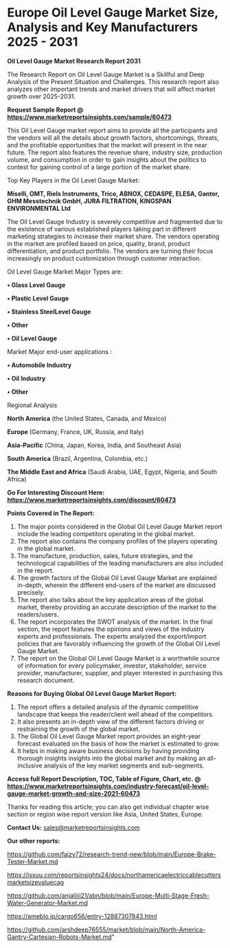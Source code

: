  # Europe Oil Level Gauge Market Size, Analysis and Key Manufacturers 2025 - 2031

<strong>Oil Level Gauge Market Research Report 2031</strong>

The Research Report on Oil Level Gauge Market is a Skillful and Deep Analysis of the Present Situation and Challenges. This research report also analyzes other important trends and market drivers that will affect market growth over 2025-2031.

<strong>Request Sample Report @ <a href=https://www.marketreportsinsights.com/sample/60473>https://www.marketreportsinsights.com/sample/60473</a></strong>

This Oil Level Gauge market report aims to provide all the participants and the vendors will all the details about growth factors, shortcomings, threats, and the profitable opportunities that the market will present in the near future. The report also features the revenue share, industry size, production volume, and consumption in order to gain insights about the politics to contest for gaining control of a large portion of the market share.

Top Key Players in the Oil Level Gauge Market:

<strong>Miselli, OMT, Riels Instruments, Trico, ABNOX, CEDASPE, ELESA, Ganter, GHM Messtechnik GmbH, JURA FILTRATION, KINGSPAN ENVIRONMENTAL Ltd</strong>

The Oil Level Gauge Industry is severely competitive and fragmented due to the existence of various established players taking part in different marketing strategies to increase their market share. The vendors operating in the market are profiled based on price, quality, brand, product differentiation, and product portfolio. The vendors are turning their focus increasingly on product customization through customer interaction.

Oil Level Gauge Market Major Types are:

<strong>• Glass Level Gauge

• Plastic Level Gauge

• Stainless SteelLevel Gauge

• Other

• Oil Level Gauge</strong>

Market Major end-user applications :

<strong>• Automobile Industry

• Oil Industry

• Other</strong>

Regional Analysis

</u><strong><b>North America</b></strong> (the United States, Canada, and Mexico)

<strong><b>Europe </b></strong>(Germany, France, UK, Russia, and Italy)

<strong><b>Asia-Pacific</b></strong> (China, Japan, Korea, India, and Southeast Asia)

<strong><b>South America</b></strong> (Brazil, Argentina, Colombia, etc.)

<strong><b>The Middle East and Africa</b></strong> (Saudi Arabia, UAE, Egypt, Nigeria, and South Africa)

<strong>Go For Interesting Discount Here: <a href=https://www.marketreportsinsights.com/discount/60473>https://www.marketreportsinsights.com/discount/60473</a></strong>

<strong>Points Covered in The Report:</strong>
<ol>
  <li>The major points considered in the Global Oil Level Gauge Market report include the leading competitors operating in the global market.</li>
  <li>The report also contains the company profiles of the players operating in the global market.</li>
  <li>The manufacture, production, sales, future strategies, and the technological capabilities of the leading manufacturers are also included in the report.</li>
  <li>The growth factors of the Global Oil Level Gauge Market are explained in-depth, wherein the different end-users of the market are discussed precisely.</li>
  <li>The report also talks about the key application areas of the global market, thereby providing an accurate description of the market to the readers/users.</li>
  <li>The report incorporates the SWOT analysis of the market. In the final section, the report features the opinions and views of the industry experts and professionals. The experts analyzed the export/import policies that are favorably influencing the growth of the Global Oil Level Gauge Market.</li>
  <li>The report on the Global Oil Level Gauge Market is a worthwhile source of information for every policymaker, investor, stakeholder, service provider, manufacturer, supplier, and player interested in purchasing this research document.</li>
</ol>
<strong>Reasons for Buying Global Oil Level Gauge Market Report:</strong>

<ol>
  <li>The report offers a detailed analysis of the dynamic competitive landscape that keeps the reader/client well ahead of the competitors.</li>
  <li>It also presents an in-depth view of the different factors driving or restraining the growth of the global market.</li>
  <li>The Global Oil Level Gauge Market report provides an eight-year forecast evaluated on the basis of how the market is estimated to grow.</li>
  <li>It helps in making aware business decisions by having providing thorough insights insights into the global market and by making an all-inclusive analysis of the key market segments and sub-segments.</li>
</ol>
<strong>Access full Report Description, TOC, Table of Figure, Chart, etc. @ <a href=https://www.marketreportsinsights.com/industry-forecast/oil-level-gauge-market-growth-and-size-2021-60473>https://www.marketreportsinsights.com/industry-forecast/oil-level-gauge-market-growth-and-size-2021-60473</a></strong>


Thanks for reading this article; you can also get individual chapter wise section or region wise report version like Asia, United States, Europe.

<strong>Contact Us:</strong>
sales@marketreportsinsights.com

<strong>Our other reports:</strong>

<a href=https://github.com/faizy72/research-trend-new/blob/main/Europe-Brake-Tester-Market.md>https://github.com/faizy72/research-trend-new/blob/main/Europe-Brake-Tester-Market.md</a>

<a href=https://issuu.com/reportsinsights24/docs/northamericaelectriccablecuttersmarketsizevaluecag>https://issuu.com/reportsinsights24/docs/northamericaelectriccablecuttersmarketsizevaluecag</a>

<a href=https://github.com/anjaliiii21/abn/blob/main/Europe-Multi-Stage-Fresh-Water-Generator-Market.md>https://github.com/anjaliiii21/abn/blob/main/Europe-Multi-Stage-Fresh-Water-Generator-Market.md</a>

<a href=https://ameblo.jp/cargo656/entry-12887307843.html>https://ameblo.jp/cargo656/entry-12887307843.html</a>

<a href=https://github.com/arshdeep76555/market/blob/main/North-America-Gantry-Cartesian-Robots-Market.md>https://github.com/arshdeep76555/market/blob/main/North-America-Gantry-Cartesian-Robots-Market.md</a>"
